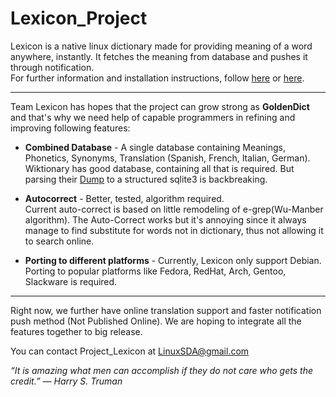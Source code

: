 # Lexicon_Project
Lexicon is a native linux dictionary made for providing meaning of a word anywhere, instantly.
It fetches the meaning from database and pushes it through notification.   
For further information and installation instructions, follow [here](https://redd.it/3z1b0m) or [here](https://redd.it/3z1ci3).

------------------------------------------------------------------------------------------------------

Team Lexicon has hopes that the project can grow strong as **GoldenDict** and that's why we need help of capable programmers in refining and improving following features:

  * **Combined Database** - A single database containing Meanings, Phonetics, Synonyms, Translation (Spanish, French, Italian, German).    
Wiktionary has good database, containing all that is required. But parsing their [Dump](http://dumps.wikimedia.org/enwiktionary/latest/enwiktionary-latest-pages-articles.xml.bz2) to a structured sqlite3 is backbreaking.    

  * **Autocorrect** - Better, tested, algorithm required.    
Current auto-correct is based on little remodeling of e-grep(Wu-Manber algorithm). The Auto-Correct works but it's annoying since it always manage to find substitute for words not in dictionary, thus not allowing it to search online.    
  
  * **Porting to different platforms** - Currently, Lexicon only support Debian. Porting to popular platforms like Fedora, RedHat, Arch, Gentoo, Slackware is required.

---------------------------------------------------------------------------------------------------------------

Right now, we further have online translation support and faster notification push method (Not Published Online). We are hoping to integrate all the features together to big release.    

You can contact Project_Lexicon at LinuxSDA@gmail.com    

*“It is amazing what men can accomplish if they do not care who gets the credit.” ― Harry S. Truman*

